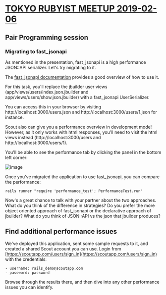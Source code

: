 # [TOKYO RUBYIST MEETUP 2019-02-06](https://trbmeetup.doorkeeper.jp/events/85868)

## Pair Programming session

### Migrating to fast_jsonapi

As mentioned in the presentation, fast_jsonapi is a high performance JSON::API serializer. Let's try migrating to it.

The [fast_jsonapi documentation](https://github.com/Netflix/fast_jsonapi) provides a good overview of how to use it.

For this task, you'll replace the jbuilder user views (app/views/users/index.json.jbuilder and app/views/users/show.json.jbuilder) with a fast_jsonapi UserSerializer.

You can access this in your browser by visiting http://localhost:3000/users.json and http://localhost:3000/users/1.json for instance.

Scout also can give you a performance overview in development mode! However, as it only works with html responses, you'll need to visit the html views instead (http://localhost:3000/users and http://localhost:3000/users/1).

You'll be able to see the performance tab by clicking the panel in the bottom left corner:

![image](https://d2ddoduugvun08.cloudfront.net/items/0j2W063D2Q0W2C3F1s37/Screen%20Recording%202019-02-05%20at%2001.04%20PM.gif?X-CloudApp-Visitor-Id=2836786&v=f11608df)

Once you've migrated the application to use fast_jsonapi, you can compare the performance:

    rails runner "require 'performance_test'; PerformanceTest.run"

Now's a great chance to talk with your partner about the two approaches. What do you think of the difference in strategies? Do you prefer the more object oriented approach of fast_jsonapi or the declarative approach of jbuilder? What do you think of JSON::API vs the json that jbuilder produces?

## Find additional performance issues

We've deployed this application, sent some sample requests to it, and created a shared Scout account you can use.  Login from [https://scoutapp.com/users/sign_in](https://scoutapp.com/users/sign_in) with the credentials:

    - username: rails_demo@scoutapp.com
    - password: password

Browse through the results there, and then dive into any other performance issues you can identify.
